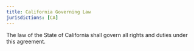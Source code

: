 ```yaml
---
title: California Governing Law
jurisdictions: [CA]
---
```


The law of the State of California shall govern all rights and duties under this agreement.

